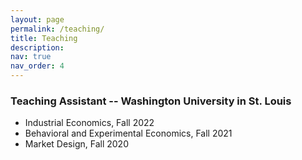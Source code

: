 ```yaml
---
layout: page
permalink: /teaching/
title: Teaching
description: 
nav: true
nav_order: 4
---
```

<h3>Teaching Assistant -- Washington University in St. Louis</h3>
<ul>
  <li>Industrial Economics, Fall 2022</li>
  <li>Behavioral and Experimental Economics, Fall 2021</li>
  <li>Market Design, Fall 2020</li>
</ul>

<!--For now, this page is assumed to be a static description of your courses. You can convert it to a collection similar to `_projects/` so that you can have a dedicated page for each course.-->

<!--Organize your courses by years, topics, or universities, however you like!-->